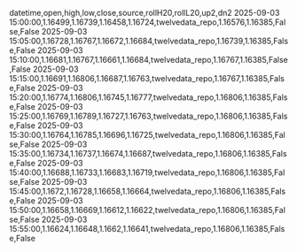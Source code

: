 datetime,open,high,low,close,source,rollH20,rollL20,up2,dn2
2025-09-03 15:00:00,1.16499,1.16739,1.16458,1.16724,twelvedata_repo,1.16576,1.16385,False,False
2025-09-03 15:05:00,1.16728,1.16767,1.16672,1.16684,twelvedata_repo,1.16739,1.16385,False,False
2025-09-03 15:10:00,1.16681,1.16767,1.16661,1.16684,twelvedata_repo,1.16767,1.16385,False,False
2025-09-03 15:15:00,1.16691,1.16806,1.16687,1.16763,twelvedata_repo,1.16767,1.16385,False,False
2025-09-03 15:20:00,1.16774,1.16806,1.16745,1.16777,twelvedata_repo,1.16806,1.16385,False,False
2025-09-03 15:25:00,1.16769,1.16789,1.16727,1.16763,twelvedata_repo,1.16806,1.16385,False,False
2025-09-03 15:30:00,1.16764,1.16785,1.16696,1.16725,twelvedata_repo,1.16806,1.16385,False,False
2025-09-03 15:35:00,1.16734,1.16737,1.16674,1.16687,twelvedata_repo,1.16806,1.16385,False,False
2025-09-03 15:40:00,1.16688,1.16733,1.16683,1.16719,twelvedata_repo,1.16806,1.16385,False,False
2025-09-03 15:45:00,1.1672,1.16728,1.16658,1.16664,twelvedata_repo,1.16806,1.16385,False,False
2025-09-03 15:50:00,1.16658,1.16669,1.16612,1.16622,twelvedata_repo,1.16806,1.16385,False,False
2025-09-03 15:55:00,1.16624,1.16648,1.1662,1.16641,twelvedata_repo,1.16806,1.16385,False,False
